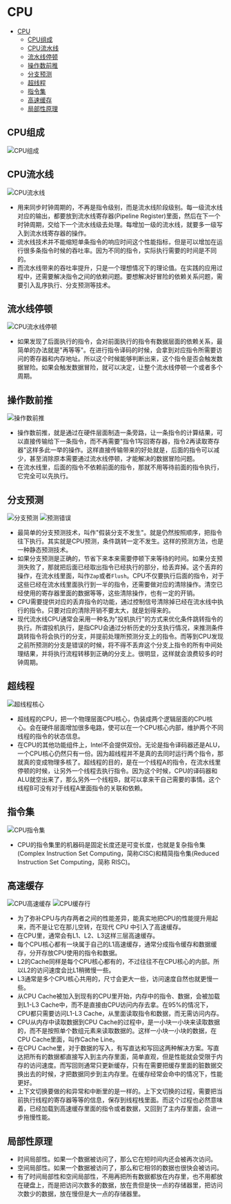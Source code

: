 # CPU

- [CPU](#cpu)
  - [CPU组成](#cpu组成)
  - [CPU流水线](#cpu流水线)
  - [流水线停顿](#流水线停顿)
  - [操作数前推](#操作数前推)
  - [分支预测](#分支预测)
  - [超线程](#超线程)
  - [指令集](#指令集)
  - [高速缓存](#高速缓存)
  - [局部性原理](#局部性原理)

## CPU组成

![CPU组成](https://github.com/gongluck/images/blob/main/计算机基础/CPU组成.png)

## CPU流水线

![CPU流水线](https://github.com/gongluck/images/blob/main/计算机基础/CPU流水线.png)

- 用来同步时钟周期的，不再是指令级别，而是流水线阶段级别。每一级流水线对应的输出，都要放到流水线寄存器(Pipeline Register)里面，然后在下一个时钟周期，交给下一个流水线级去处理。每增加一级的流水线，就要多一级写入到流水线寄存器的操作。
- 流水线技术并不能缩短单条指令的响应时间这个性能指标，但是可以增加在运行很多条指令时候的吞吐率。因为不同的指令，实际执行需要的时间是不同的。
- 而流水线带来的吞吐率提升，只是一个理想情况下的理论值。在实践的应用过程中，还需要解决指令之间的依赖问题。要想解决好冒险的依赖关系问题，需要引入乱序执行、分支预测等技术。

## 流水线停顿

![CPU流水线停顿](https://github.com/gongluck/images/blob/main/计算机基础/CPU流水线停顿.png)

- 如果发现了后面执行的指令，会对前面执行的指令有数据层面的依赖关系，最简单的办法就是"再等等"。在进行指令译码的时候，会拿到对应指令所需要访问的寄存器和内存地址。所以这个时候能够判断出来，这个指令是否会触发数据冒险。如果会触发数据冒险，就可以决定，让整个流水线停顿一个或者多个周期。

## 操作数前推

![操作数前推](https://github.com/gongluck/images/blob/main/计算机基础/操作数前推.png)

- 操作数前推，就是通过在硬件层面制造一条旁路，让一条指令的计算结果，可以直接传输给下一条指令，而不再需要"指令1写回寄存器，指令2再读取寄存器"这样多此一举的操作。这样直接传输带来的好处就是，后面的指令可以减少，甚至消除原本需要通过流水线停顿，才能解决的数据冒险问题。
- 在流水线里，后面的指令不依赖前面的指令，那就不用等待前面的指令执行，它完全可以先执行。

## 分支预测

![分支预测](https://github.com/gongluck/images/blob/main/计算机基础/分支预测.png)
![预测错误](https://github.com/gongluck/images/blob/main/计算机基础/预测错误.png)

- 最简单的分支预测技术，叫作"假装分支不发生"。就是仍然按照顺序，把指令往下执行。其实就是CPU预测，条件跳转一定不发生。这样的预测方法，也是一种静态预测技术。
- 如果分支预测是正确的，节省下来本来需要停顿下来等待的时间。如果分支预测失败了，那就把后面已经取出指令已经执行的部分，给丢弃掉。这个丢弃的操作，在流水线里面，叫作`Zap`或者`Flush`。CPU不仅要执行后面的指令，对于这些已经在流水线里面执行到一半的指令，还需要做对应的清除操作。清空已经使用的寄存器里面的数据等等，这些清除操作，也有一定的开销。
- CPU需要提供对应的丢弃指令的功能，通过控制信号清除掉已经在流水线中执行的指令。只要对应的清除开销不要太大，就是划得来的。
- 现代流水线CPU通常会采用一种名为"投机执行"的方式来优化条件跳转指令的执行。所谓投机执行，是指CPU会通过分析历史的分支执行情况，来推测条件跳转指令将会执行的分支，并提前处理所预测分支上的指令。而等到CPU发现之前所预测的分支是错误的时候，将不得不丢弃这个分支上指令的所有中间处理结果，并将执行流程转移到正确的分支上。很明显，这样就会浪费较多的时钟周期。

## 超线程

![超线程核心](https://github.com/gongluck/images/blob/main/计算机基础/超线程核心.png)

- 超线程的CPU，把一个物理层面CPU核心，伪装成两个逻辑层面的CPU核心。会在硬件层面增加很多电路，使可以在一个CPU核心内部，维护两个不同线程的指令的状态信息。
- 在CPU的其他功能组件上，Intel不会提供双份。无论是指令译码器还是ALU，一个CPU核心仍然只有一份。因为超线程并不是真的去同时运行两个指令，那就真的变成物理多核了。超线程的目的，是在一个线程A的指令，在流水线里停顿的时候，让另外一个线程去执行指令。因为这个时候，CPU的译码器和ALU就空出来了，那么另外一个线程B，就可以拿来干自己需要的事情。这个线程B可没有对于线程A里面指令的关联和依赖。

## 指令集

![CPU指令集](https://github.com/gongluck/images/blob/main/计算机基础/CPU指令集.png)

- CPU的指令集里的机器码是固定长度还是可变长度，也就是复杂指令集(Complex Instruction Set Computing，简称CISC)和精简指令集(Reduced Instruction Set Computing，简称 RISC)。

## 高速缓存

![CPU高速缓存](https://github.com/gongluck/images/blob/main/计算机基础/CPU高速缓存.png)
![CPU缓存行](https://github.com/gongluck/images/blob/main/计算机基础/CPU缓存行.png)

- 为了弥补CPU与内存两者之间的性能差异，能真实地把CPU的性能提升用起来，而不是让它在那儿空转，在现代 CPU 中引入了高速缓存。
- 在CPU里，通常会有L1、L2、L3这样三层高速缓存。
- 每个CPU核心都有一块属于自己的L1高速缓存，通常分成指令缓存和数据缓存，分开存放CPU使用的指令和数据。
- L2的Cache同样是每个CPU核心都有的，不过往往不在CPU核心的内部。所以L2的访问速度会比L1稍微慢一些。
- L3通常是多个CPU核心共用的，尺寸会更大一些，访问速度自然也就更慢一些。
- 从CPU Cache被加入到现有的CPU里开始，内存中的指令、数据，会被加载到L1-L3 Cache中，而不是直接由CPU访问内存去拿。在95%的情况下，CPU都只需要访问L1-L3 Cache，从里面读取指令和数据，而无需访问内存。
- CPU从内存中读取数据到CPU Cache的过程中，是一小块一小块来读取数据的，而不是按照单个数组元素来读取数据的。这样一小块一小块的数据，在CPU Cache里面，叫作Cache Line。
- 在CPU Cache里，对于数据的写入，有写直达和写回这两种解决方案。写直达把所有的数据都直接写入到主内存里面，简单直观，但是性能就会受限于内存的访问速度。而写回则通常只更新缓存，只有在需要把缓存里面的脏数据交换出去的时候，才把数据同步到主内存里。在缓存经常会命中的情况下，性能更好。
- 上下文切换要做的和异常和中断里的是一样的。上下文切换的过程，需要把当前执行线程的寄存器等等的信息，保存到线程栈里面。而这个过程也必然意味着，已经加载到高速缓存里面的指令或者数据，又回到了主内存里面，会进一步拖慢性能。

## 局部性原理

- 时间局部性。如果一个数据被访问了，那么它在短时间内还会被再次访问。
- 空间局部性。如果一个数据被访问了，那么和它相邻的数据也很快会被访问。
- 有了时间局部性和空间局部性，不用再把所有数据都放在内存里，也不用都放在硬盘上，而是把访问次数多的数据，放在贵但是快一点的存储器里，把访问次数少的数据，放在慢但是大一点的存储器里。
